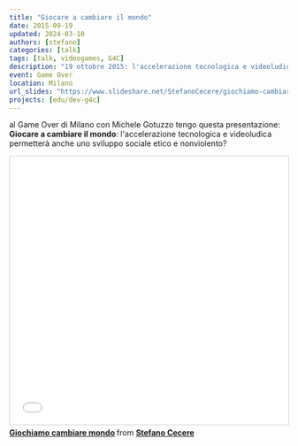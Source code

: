 ```yaml
---
title: "Giocare a cambiare il mondo"
date: 2015-09-19
updated: 2024-03-10
authors: [stefano]
categories: [talk]
tags: [talk, videogames, G4C]
description: "19 ottobre 2015: l'accelerazione tecnologica e videoludica permetterà anche uno sviluppo sociale etico e nonviolento?"
event: Game Over
location: Milano
url_slides: "https://www.slideshare.net/StefanoCecere/giochiamo-cambiare-mondo"
projects: [edu/dev-g4c]
---
```

al Game Over di Milano con Michele Gotuzzo tengo questa presentazione: **Giocare a cambiare il mondo**: l'accelerazione tecnologica e videoludica permetterà anche uno sviluppo sociale etico e nonviolento?

<iframe src="//www.slideshare.net/slideshow/embed_code/key/3jHBCEbHBesoNt" width="595" height="485" frameborder="0" marginwidth="0" marginheight="0" scrolling="no" style="border:1px solid #CCC; border-width:1px; margin-bottom:5px; max-width: 100%;" allowfullscreen> </iframe>

<div style="margin-bottom:5px"> <strong> <a href="//www.slideshare.net/StefanoCecere/giochiamo-cambiare-mondo" title="Giochiamo cambiare mondo" target="_blank">Giochiamo cambiare mondo</a> </strong> from <strong><a href="https://www.slideshare.net/StefanoCecere" target="_blank">Stefano Cecere</a></strong> </div>
